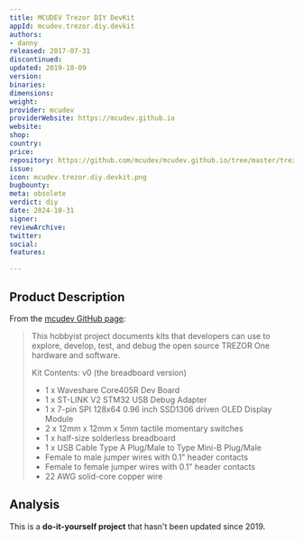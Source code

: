 ```yaml
---
title: MCUDEV Trezor DIY DevKit
appId: mcudev.trezor.diy.devkit
authors:
- danny
released: 2017-07-31
discontinued: 
updated: 2019-10-09
version: 
binaries: 
dimensions: 
weight: 
provider: mcudev
providerWebsite: https://mcudev.github.io
website: 
shop: 
country: 
price: 
repository: https://github.com/mcudev/mcudev.github.io/tree/master/trezor-dev-kit
issue: 
icon: mcudev.trezor.diy.devkit.png
bugbounty: 
meta: obsolete
verdict: diy
date: 2024-10-31
signer: 
reviewArchive: 
twitter: 
social: 
features: 

---
```


## Product Description 

From the [mcudev GitHub page](https://mcudev.github.io/):

> This hobbyist project documents kits that developers can use to explore, develop, test, and debug the open source TREZOR One hardware and software.
> 
> Kit Contents: v0 (the breadboard version)
> - 1 x Waveshare Core405R Dev Board
> - 1 x ST-LINK V2 STM32 USB Debug Adapter
> - 1 x 7-pin SPI 128x64 0.96 inch SSD1306 driven OLED Display Module
> - 2 x 12mm x 12mm x 5mm tactile momentary switches
> - 1 x half-size solderless breadboard
> - 1 x USB Cable Type A Plug/Male to Type Mini-B Plug/Male
> - Female to male jumper wires with 0.1" header contacts
> - Female to female jumper wires with 0.1" header contacts
> - 22 AWG solid-core copper wire

## Analysis 

This is a **do-it-yourself project** that hasn't been updated since 2019.

